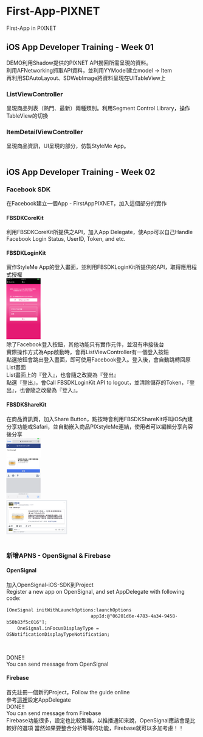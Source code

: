 # First-App-PIXNET
First-App in PIXNET

## iOS App Developer Training - Week 01
DEMO利用Shadow提供的PIXNET API撈回所需呈現的資料。<br>
利用AFNetworking抓取API資料，並利用YYModel建立model -> Item<br>
再利用SDAutoLayout、SDWebImage將資料呈現在UITableView上<br>
### ListViewController
呈現商品列表（熱門、最新）兩種類別。利用Segment Control Library，操作TableView的切換<br>
### ItemDetailViewController
呈現商品資訊，UI呈現的部分，仿製StyleMe App。<br>
<br>
## iOS App Developer Training - Week 02
### Facebook SDK
在Facebook建立一個App - FirstAppPIXNET，加入這個部分的實作<br>
#### FBSDKCoreKit
利用FBSDKCoreKit所提供之API，加入App Delegate，使App可以自己Handle Facebook Login Status, UserID, Token, and etc.<br>
#### FBSDKLoginKit
實作StyleMe App的登入畫面，並利用FBSDKLoginKit所提供的API，取得應用程式授權<br>
<img src="img/登入畫面.png" height="160" width="90"><br>
除了Facebook登入按鈕，其他功能只有實作元件，並沒有串接後台<br>
實際操作方式為App啟動時，會再ListViewController有一個登入按鈕<br>
點選按鈕會跳出登入畫面，即可使用Facebook登入。登入後，會自動跳轉回原List畫面<br>
List畫面上的『登入』，也會隨之改變為『登出』<br>
點選『登出』，會Call FBSDKLoginKit API to logout，並清除儲存的Token，『登出』，也會隨之改變為『登入』。<br>
#### FBSDKShareKit
在商品資訊頁，加入Share Button，點按時會利用FBSDKShareKit呼叫iOS內建分享功能或Safari，並自動嵌入商品PIXstyleMe連結，使用者可以編輯分享內容後分享<br>
<img src="img/分享資訊.png" height="160" width="90"><br>
<img src="img/分享結果.png" height="90" width="160"><br>
<br>
### 新增APNS - OpenSignal & Firebase
#### OpenSignal
加入OpenSignal-iOS-SDK到Project<br>
Register a new app on OpenSignal, and set AppDelegate with following code:
<pre><code>[OneSignal initWithLaunchOptions:launchOptions
                               appId:@"06201d6e-4783-4a34-9458-b50b83f5c016"];
    OneSignal.inFocusDisplayType = OSNotificationDisplayTypeNotification;
</code></pre><br>
DONE!! <br>
You can send message from OpenSignal<br>
#### Firebase
首先註冊一個新的Project，Follow the guide online<br>
參考<a href="https://github.com/firebase/quickstart-ios/blob/master/messaging/MessagingExample/AppDelegate.m" target="_blank">這裡</a>設定AppDelegate<br>
DONE!! <br>
You can send message from Firebase<br>
Firebase功能很多，設定也比較繁雜，以推播通知來說，OpenSignal應該會是比較好的選項
當然如果要整合分析等等的功能，Firebase就可以多加考慮！！